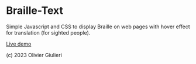 # Braille-Text

Simple Javascript and CSS to display Braille on web pages with hover effect for translation (for sighted people).

[Live demo](https://evoluteur.github.io/braille-text/index.html)


(c) 2023 Olivier Giulieri
